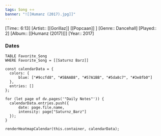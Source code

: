 ```yaml
---
tags: Song ⭐⭐ 
banner: "![[Humanz (2017).jpg]]"
---
```

[Time:: 6:13]
[Artist:: [[Gorillaz]] [[Popcaan]] ]
[Genre:: Dancehall]
[Played:: 2]
[Album:: [[Humanz (2017)]]]
[Year:: 2017]
### Dates
````dataview
TABLE Favorite_Song
WHERE Favorite_Song = [[Saturnz Barz]]
````
  ```dataviewjs
const calendarData = { 
	colors: { 
		blue: ["#9ccfd8", "#5BAAB8", "#57A1BB", "#5da8c7", "#3e8fb0"] 
	}, 
	entries: [] 
}; 

for (let page of dv.pages('"Daily Notes"')) { 
	calendarData.entries.push({ 
		date: page.file.name, 
		intensity: page["Saturnz_Barz"]
	}); 
} 

renderHeatmapCalendar(this.container, calendarData);
```
